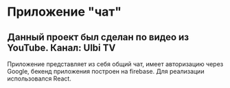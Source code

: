 # Приложение "чат"
Данный проект был сделан по видео из YouTube. Канал: __Ulbi TV__
---
Приложение представляет из себя общий чат, имеет авторизацию через Google, бекенд приложения построен на firebase. Для реализации использовался React.